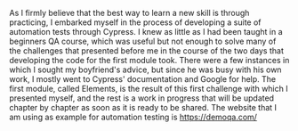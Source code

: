 As I firmly believe that the best way to learn a new skill is through practicing, I embarked myself in the process of developing a suite of automation tests through Cypress. I knew as little as I had been taught in a beginners QA course, which was useful but not enough to solve many of the challenges that presented before me in the course of the two days that developing the code for the first module took.
There were a few instances in which I sought my boyfriend's advice, but since he was busy with his own work, I mostly went to Cypress' documentation and Google for help.
The first module, called Elements, is the result of this first challenge with which I presented myself, and the rest is a work in progress that will be updated chapter by chapter as soon as it is ready to be shared.
The website that I am using as example for automation testing is https://demoqa.com/
